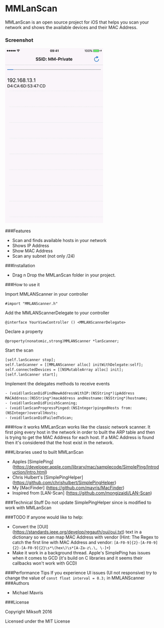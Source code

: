 
MMLanScan
======

MMLanScan is an open source project for iOS that helps you scan your network and shows the available devices and their MAC Address.

### Screenshot
![image](LanScan.gif)

###Features
+ Scan and finds available hosts in your network
+ Shows IP Address
+ Show MAC Address
+ Scan any subnet (not only /24)

###Installation
- Drag n Drop the MMLanScan folder in your project.

###How to use it

Import MMLANScanner in your controller
```
#import "MMLANScanner.h"
```

Add the MMLANScannerDelegate to your controller
```
@interface YourViewController () <MMLANScannerDelegate>

```

Declare a property
```
@property(nonatomic,strong)MMLANScanner *lanScanner;
```

Start the scan
```
[self.lanScanner stop];
self.lanScanner = [[MMLANScanner alloc] initWithDelegate:self];
self.connectedDevices = [[NSMutableArray alloc] init];    
[self.lanScanner start];
```

Implement the delegates methods to receive events
```
- (void)lanScanDidFindNewAddressWithIP:(NSString*)ipAddress MACAddress:(NSString*)macAddress andHostname:(NSString*)hostname;
- (void)lanScanDidFinishScanning;
- (void)lanScanProgressPinged:(NSInteger)pingedHosts from:(NSInteger)overallHosts;
- (void)lanScanDidFailedToScan;
```

###How it works
MMLanScan works like the classic network scanner. It first ping every host in the network in order to built the ARP table and then is trying to get the MAC Address for each host. If a MAC Address is found then it's considered that the host exist in the network.

###Libraries used to built MMLanScan
- Apples [SimplePing] (https://developer.apple.com/library/mac/samplecode/SimplePing/Introduction/Intro.html) 
- Chris Hulbert's [SimplePingHelper] (https://github.com/chrishulbert/SimplePingHelper) 
- My [MacFinder] (https://github.com/mavris/MacFinder)
- Inspired from [LAN-Scan] (https://github.com/mongizaidi/LAN-Scan) 

###Technical Stuff
Do not update SimplePingHelper since is modified to work with MMLanScan 


###TODO
If anyone would like to help:
- Convert the [OUI] (https://standards.ieee.org/develop/regauth/oui/oui.txt) text in a dictionary so we can map MAC Address with vendor (Hint: The Regex to catch the first line with MAC Address and vendor: ```[A-F0-9]{2}-[A-F0-9]{2}-[A-F0-9]{2}\s*\(hex\)\s*[A-Za-z\.\, \-]+```)
- Make it work in a background thread. Apple's SimplePing has issues when it comes to GCD (it's build on C libraries and it seems their callbacks won't work with GCD)

###Performance Tips
If you experience UI issues (UI not responsive) try to change the value of ```const float interval = 0.3;``` in MMLANScanner
###Authors
* Michael Mavris

###License

Copyright Miksoft 2016

Licensed under the MIT License
